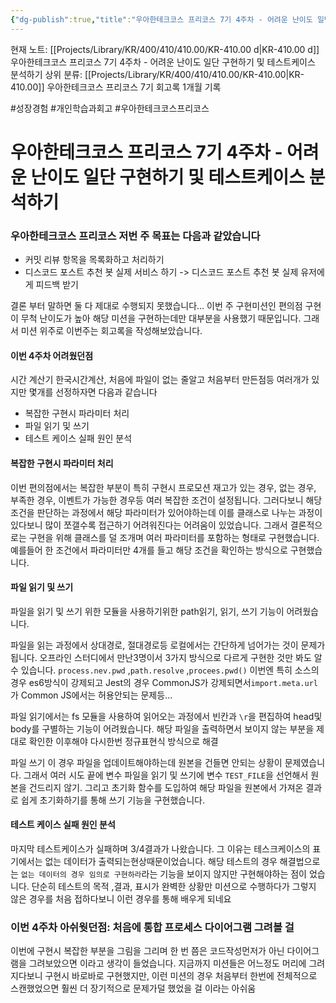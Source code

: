 ```yaml
---
{"dg-publish":true,"title":"우아한테크코스 프리코스 7기 4주차 - 어려운 난이도 일단 구현하기 및 테스트케이스 분석하기","description":"이번 주차는 주로 구현시의 이야기를 다룹니다. 특히 복잡한 파라미터에 관해 어려웠던점, 파일의 읽기 및 쓰기, 테스트 케이스 실패한 경우 분석하기 등의 내용입니다.","permalink":"/projects/library/kr/400/410/410-00/kr-410-00-d/","dgPassFrontmatter":true,"noteIcon":"0","created":"2024-11-19T01:43:03.625+09:00","updated":"2024-11-20T23:14:24.295+09:00"}
---
```


현재 노트: [[Projects/Library/KR/400/410/410.00/KR-410.00 d\|KR-410.00 d]] 우아한테크코스 프리코스 7기 4주차  - 어려운 난이도 일단 구현하기 및 테스트케이스 분석하기
상위 분류: [[Projects/Library/KR/400/410/410.00/KR-410.00\|KR-410.00]] 우아한테크코스 프리코스 7기 회고록 1개월 기록


#성장경험 #개인학습과회고 #우아한테크코스프리코스
# 우아한테크코스 프리코스 7기 4주차  - 어려운 난이도 일단 구현하기 및 테스트케이스 분석하기

### 우아한테크코스 프리코스 저번 주 목표는 다음과 같았습니다
- 커밋 리뷰 항목을 목록화하고 처리하기
- 디스코드 포스트 추천 봇 실제 서비스 하기 -> 디스코드 포스트 추천 봇 실제 유저에게 피드백 받기

결론 부터 말하면 둘 다 제대로 수행되지 못했습니다... 이번 주 구현미션인 편의점 구현이 무척 난이도가 높아 해당 미션을 구현하는데만 대부분을 사용했기 때문입니다.
그래서 미션 위주로 이번주는 회고록을 작성해보았습니다.

#### 이번 4주차 어려웠던점
시간 계산기 한국시간계산, 처음에 파일이 없는 줄알고 처음부터 만든점등 여러개가 있지만 몇개를 선정하자면 다음과 같습니다

- 복잡한 구현시 파라미터 처리
- 파일 읽기 및 쓰기
- 테스트 케이스 실패 원인 분석


#### 복잡한 구현시 파라미터 처리
이번 편의점에서는 복잡한 부분이 특히 구현시  프로모션 재고가 있는 경우, 없는 경우, 부족한 경우, 이벤트가 가능한 경우등 여러 복잡한 조건이 설정됩니다. 그러다보니 해당 조건을 판단하는 과정에서 해당 파라미터가 있어야하는데 이를 클래스로 나누는 과정이 있다보니 많이 쪼갤수록 접근하기 어려워진다는 어려움이 있었습니다. 그래서 결론적으로는 구현을 위해 클래스를 덜 조개며 여러 파라미터를 포함하는 형태로 구현했습니다. 예를들어 한 조건에서 파라미터만 4개를 들고 해당 조건을 확인하는 방식으로 구현했습니다.


#### 파일 읽기 및 쓰기
파일을 읽기 및 쓰기 위한 모듈을 사용하기위한 path읽기, 읽기, 쓰기 기능이 어려웠습니다.

파일을 읽는 과정에서 상대경로, 절대경로등 로컬에서는 간단하게 넘어가는 것이 문제가 됩니다. 오프라인 스터디에서 만난3명이서 3가지 방식으로 다르게 구현한 것만 봐도 알 수 있습니다.
`process.nev.pwd`  ,`path.resolve` ,`procees.pwd()`
이번엔 특히 소스의경우 es6방식이 강제되고 Jest의 경우  CommonJS가 강제되면서`import.meta.url` 가 Common JS에서는 허용안되는 문제등...


파일 읽기에서는
fs 모듈을 사용하여 읽어오는 과정에서 빈칸과 `\r`을 편집하여 head및 body를 구별하는 기능이 어려웠습니다. 해당 파일을 출력하면서 보이지 않는 부분을 제대로 확인한 이후해야 다시한번 정규표현식 방식으로 해결

파일 쓰기
이 경우 파일을 업데이트해야하는데 원본을 건들면 안되는 상황이 문제였습니다. 그래서 여러 시도 끝에 변수 파일을 읽기 및 쓰기에 변수 `TEST_FILE`을 선언해서 원본을 건드리지 않기. 그리고 초기화 함수를 도입하여 해당 파일을 원본에서 가져온 결과로 쉽게 초기화하기를 통해 쓰기 기능을 구현했습니다.


#### 테스트 케이스 실패 원인 분석
마지막 테스트케이스가 실패하며 3/4결과가 나왔습니다. 그 이유는 테스크케이스의 표기에서는 없는 데이터가 출력되는현상때문이었습니다. 해당 테스트의 경우 해결법으로는 `없는 데이터의 경우 임의로 구현하라`라는 기능을 보이지 않지만 구현해야하는 점이 었습니다. 단순히 테스트의 목적 ,결과, 표시가 완벽한 상황만 미션으로 수행하다가 그렇지 않은 경우를 처음 접하다보니 이런 경우를 통해 배우게 되네요


### 이번 4주차 아쉬웟던점: 처음에 통합 프로세스 다이어그램 그려볼 걸
이번에 구현시 복잡한 부분을 그림을 그리며 한 번 쯤은 코드작성먼저가 아닌 다이어그램을 그려보았으면 이라고 생각이 들었습니다. 지금까지 미션들은 어느정도 머리에 그려지다보니 구현시 바로바로 구현했지만, 이런 미션의 경우 처음부터 한번에 전체적으로 스캔했었으면 훨씬 더 장기적으로 문제가덜 했었을 걸 이라는 아쉬움

